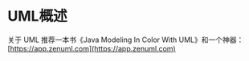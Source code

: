 # UML概述

关于 UML 推荐一本书《Java Modeling In Color With UML》和一个神器：
[https://app.zenuml.com](https://app.zenuml.com)